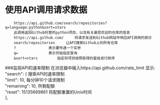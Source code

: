 #                                                                         使用API调用请求数据
        https://api.github.com/search/repositories?q=language:python&sort=stars  
        此调用返回Github托管的python项目，以及有关最受欢迎的仓库的信息  
        https://api.github.com/		将请求发送到Github网站中响应API调用的部分  
        search/repositories		让API搜索Github上的所有仓库  
        ?				表示要传递一个实参  
        q=				表示开始指定查询  
        &sort=stars			指定将项目按照获得的星级进行排序  

###监视API的速率限制
        在浏览器中输入https://api.github.com/rate_limit
        显示:  
        "search": {			搜索API的速率限制  
              "limit": 10,		每分钟10个请求限制  
              "remaining": 10,		所剩配额  
              "reset": 15135669861	将配额重置的Unix时间  
            },  
